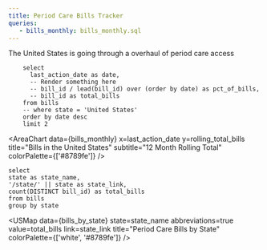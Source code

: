 ```yaml
---
title: Period Care Bills Tracker
queries:
   - bills_monthly: bills_monthly.sql
---
```


The United States is going through a overhaul of period care access 

```bills_most_recent
    select
      last_action_date as date,
      -- Render something here
      -- bill_id / lead(bill_id) over (order by date) as pct_of_bills,
      -- bill_id as total_bills
    from bills
    -- where state = 'United States'
    order by date desc
    limit 2
```

<!-- FIXME Not over time -->
<AreaChart
  data={bills_monthly}
  x=last_action_date
  y=rolling_total_bills
  title="Bills in the United States"
  subtitle="12 Month Rolling Total"
  colorPalette={['#8789fe']}
/>


```bills_by_state
select
state as state_name,
'/state/' || state as state_link,
count(DISTINCT bill_id) as total_bills
from bills
group by state
```

<USMap
  data={bills_by_state}
  state=state_name
  abbreviations=true
  value=total_bills
  link=state_link
  title="Period Care Bills by State"
  colorPalette={['white', '#8789fe']}
/>
